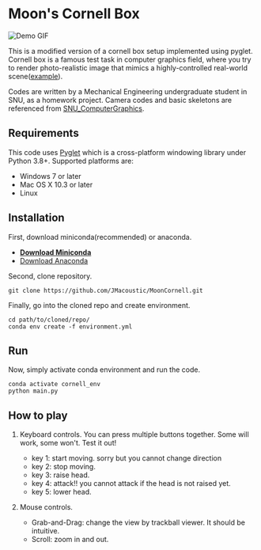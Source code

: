 # Moon's Cornell Box
![Demo GIF](report/demo_gif.gif)

This is a modified version of a cornell box setup implemented using pyglet. Cornell box is a famous test task in computer graphics field, where you try to render photo-realistic image that mimics a highly-controlled real-world scene([example](https://en.wikipedia.org/wiki/Cornell_box)). 

Codes are written by a Mechanical Engineering undergraduate student in SNU, as a homework project. Camera codes and basic skeletons are referenced from [SNU_ComputerGraphics](https://github.com/SNU-IntelligentMotionLab/SNU_ComputerGraphics_).

## Requirements

This code uses [Pyglet](https://github.com/pyglet/pyglet) which is a cross-platform windowing library under Python 3.8+. 
Supported platforms are:

* Windows 7 or later
* Mac OS X 10.3 or later
* Linux

## Installation

First, download miniconda(recommended) or anaconda.
- **[Download Miniconda](https://www.anaconda.com/docs/getting-started/miniconda/install)**
- [Download Anaconda](https://docs.conda.io/projects/conda/en/latest/user-guide/install/index.html)

Second, clone repository.

    git clone https://github.com/JMacoustic/MoonCornell.git

Finally, go into the cloned repo and create environment.
    
    cd path/to/cloned/repo/
    conda env create -f environment.yml

## Run

Now, simply activate conda environment and run the code.

    conda activate cornell_env
    python main.py

## How to play

1. Keyboard controls. You can press multiple buttons together. Some will work, some won't. Test it out!
    - key 1: start moving. sorry but you cannot change direction
    - key 2: stop moving.
    - key 3: raise head.
    - key 4: attack!! you cannot attack if the head is not raised yet.
    - key 5: lower head.

2. Mouse controls.
    - Grab-and-Drag: change the view by trackball viewer. It should be intuitive.
    - Scroll: zoom in and out.
